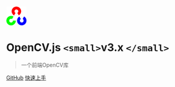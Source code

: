 ![logo](./img/opencv-logo-small.png)

# OpenCV.js `<small>`v3.x `</small>`

> 一个前端OpenCV库

<!-- - 简单、轻便 (压缩后 ~21kB)
- 无需生成 html 文件
- 众多主题 -->

[GitHub](https://github.com/moqi-y/openCV.js-doc-zh)
[快速上手](#opencvjs简介)
